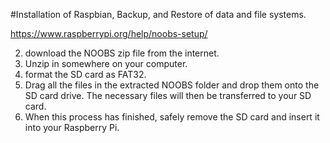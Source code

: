 #Installation of Raspbian, Backup, and Restore of data and file systems.


https://www.raspberrypi.org/help/noobs-setup/


2. download the NOOBS zip file from the internet.
3. Unzip in somewhere on your computer.
1. format the SD card as FAT32.
4. Drag all the files in the extracted NOOBS folder and drop them onto the SD card drive.
The necessary files will then be transferred to your SD card.
5. When this process has finished, safely remove the SD card and insert it into your Raspberry Pi.
